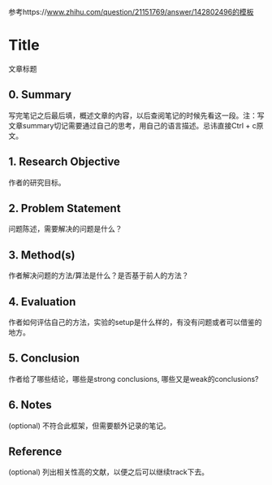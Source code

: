 参考https://www.zhihu.com/question/21151769/answer/142802496的模板



# Title

文章标题



## 0. Summary

写完笔记之后最后填，概述文章的内容，以后查阅笔记的时候先看这一段。注：写文章summary切记需要通过自己的思考，用自己的语言描述。忌讳直接Ctrl + c原文。



## 1. Research Objective

作者的研究目标。



## 2. Problem Statement

问题陈述，需要解决的问题是什么？



## 3. Method(s)

作者解决问题的方法/算法是什么？是否基于前人的方法？



## 4. Evaluation

作者如何评估自己的方法，实验的setup是什么样的，有没有问题或者可以借鉴的地方。



## 5. Conclusion

作者给了哪些结论，哪些是strong conclusions, 哪些又是weak的conclusions?



## 6. Notes

(optional) 不符合此框架，但需要额外记录的笔记。



## Reference

(optional) 列出相关性高的文献，以便之后可以继续track下去。
